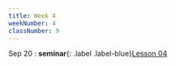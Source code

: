 ```yaml
---
title: Week 4
weekNumber: 4
classNumber: 9
---
```


Sep 20
: **seminar**{: .label .label-blue}[Lesson 04](/ics-23-fall/assets/class9/slides/Lesson_04.pdf)